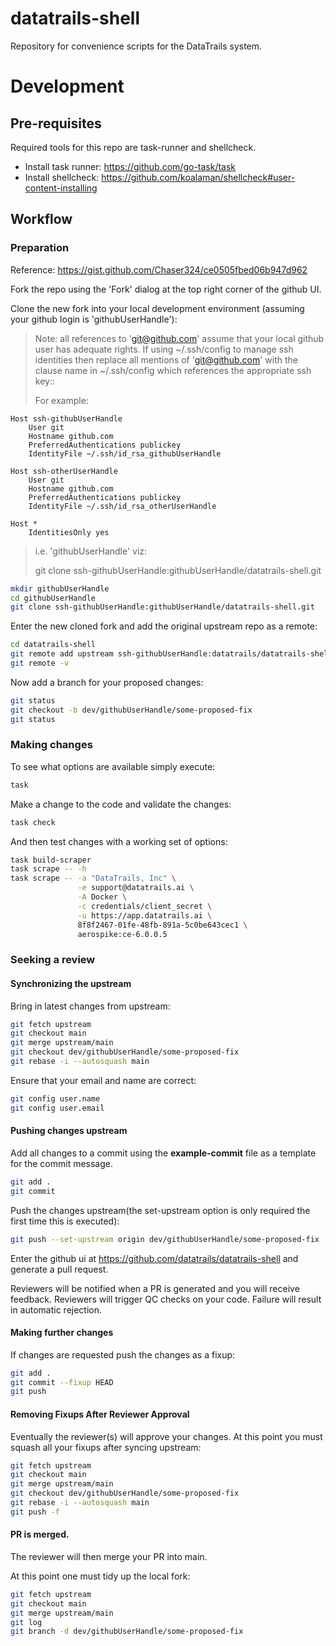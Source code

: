 # datatrails-shell

Repository for convenience scripts for the DataTrails system.

# Development

## Pre-requisites

Required tools for this repo are task-runner and shellcheck.

   - Install task runner: https://github.com/go-task/task
   - Install shellcheck: https://github.com/koalaman/shellcheck#user-content-installing

## Workflow

### Preparation

Reference: https://gist.github.com/Chaser324/ce0505fbed06b947d962

Fork the repo using the 'Fork' dialog at the top right corner of the github UI.

Clone the new fork into your local development environment (assuming your github
login is 'githubUserHandle'):

> Note: all references to 'git@github.com' assume that your local github user has adequate
> rights. If using ~/.ssh/config to manage ssh identities then replace all mentions of
> 'git@github.com' with the clause name in ~/.ssh/config which references the appropriate
> ssh key::
> 
> For example:
```
Host ssh-githubUserHandle
    User git
    Hostname github.com
    PreferredAuthentications publickey
    IdentityFile ~/.ssh/id_rsa_githubUserHandle

Host ssh-otherUserHandle
    User git
    Hostname github.com
    PreferredAuthentications publickey
    IdentityFile ~/.ssh/id_rsa_otherUserHandle

Host *
    IdentitiesOnly yes

```
> i.e. 'githubUserHandle' viz:
>
>    git clone ssh-githubUserHandle:githubUserHandle/datatrails-shell.git
>


```bash
mkdir githubUserHandle
cd githubUserHandle
git clone ssh-githubUserHandle:githubUserHandle/datatrails-shell.git
```

Enter the new cloned fork and add the original upstream repo as a remote:

```bash
cd datatrails-shell
git remote add upstream ssh-githubUserHandle:datatrails/datatrails-shell.git
git remote -v
```

Now add a branch for your proposed changes:

```bash
git status
git checkout -b dev/githubUserHandle/some-proposed-fix
git status
```

### Making changes

To see what options are available simply execute:

```bash
task
```

Make a change to the code and validate the changes:

```bash
task check
```

And then test changes with a working set of options:

```bash
task build-scraper
task scrape -- -h
task scrape -- -a "DataTrails, Inc" \
               -e support@datatrails.ai \
               -A Docker \
               -c credentials/client_secret \
               -u https://app.datatrails.ai \
               8f8f2467-01fe-48fb-891a-5c0be643cec1 \
               aerospike:ce-6.0.0.5
```

### Seeking a review

#### Synchronizing the upstream

Bring in latest changes from upstream:

```bash
git fetch upstream
git checkout main
git merge upstream/main
git checkout dev/githubUserHandle/some-proposed-fix
git rebase -i --autosquash main
```

Ensure that your email and name are correct:

```bash
git config user.name
git config user.email
```

#### Pushing changes upstream

Add all changes to a commit using the **example-commit** file as a template
for the commit message.

```bash
git add .
git commit
```

Push the changes upstream(the set-upstream option is only required the first time this is executed):

```bash
git push --set-upstream origin dev/githubUserHandle/some-proposed-fix
```

Enter the github ui at https://github.com/datatrails/datatrails-shell and 
generate a pull request.

Reviewers will be notified when a PR is generated and you will receive feedback.
Reviewers will trigger QC checks on your code. Failure will result in
automatic rejection.

#### Making further changes

If changes are requested push the changes as a fixup:

```bash
git add .
git commit --fixup HEAD
git push
```

#### Removing Fixups After Reviewer Approval

Eventually the reviewer(s) will approve your changes. At this point you must
squash all your fixups after syncing upstream:

```bash
git fetch upstream
git checkout main
git merge upstream/main
git checkout dev/githubUserHandle/some-proposed-fix
git rebase -i --autosquash main
git push -f
```

#### PR is merged.

The reviewer will then merge your PR into main.

At this point one must tidy up the local fork:

```bash
git fetch upstream
git checkout main
git merge upstream/main
git log
git branch -d dev/githubUserHandle/some-proposed-fix
```

